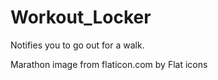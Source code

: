 # Workout_Locker

Notifies you to go out for a walk.

Marathon image from flaticon.com by Flat icons
